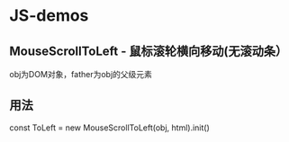 # JS-demos

## MouseScrollToLeft - 鼠标滚轮横向移动(无滚动条）
  obj为DOM对象，father为obj的父级元素

## 用法
  const ToLeft = new MouseScrollToLeft(obj, html).init()

